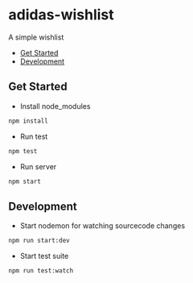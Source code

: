 # adidas-wishlist

A simple wishlist

- [Get Started](#get-started)
- [Development](#development)

## Get Started

- Install node_modules

```bash
npm install
```

- Run test

```bash
npm test
```

- Run server

```bash
npm start
```

## Development

- Start nodemon for watching sourcecode changes

```bash
npm run start:dev
```

- Start test suite

```bash
npm run test:watch
```